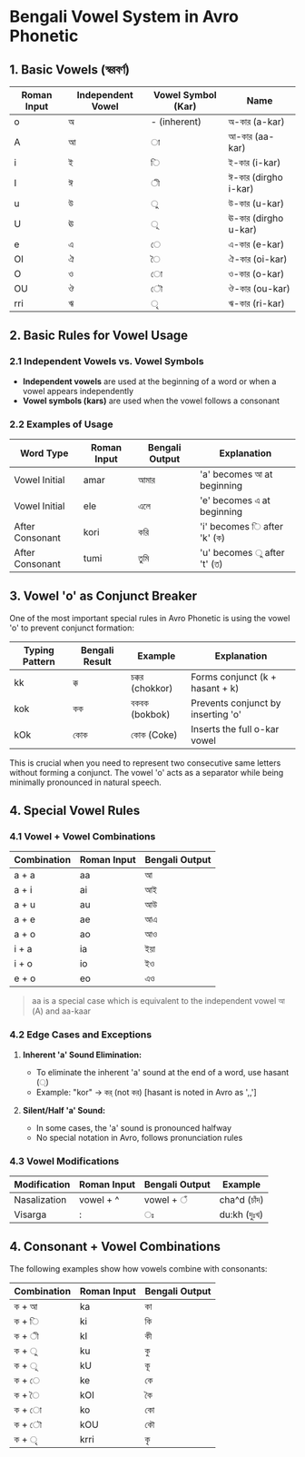 # Bengali Vowel System in Avro Phonetic

## 1. Basic Vowels (স্বরবর্ণ)

| Roman Input | Independent Vowel | Vowel Symbol (Kar) | Name |
|-------------|-------------------|-------------------|------|
| o | অ | - (inherent) | অ-কার (a-kar) |
| A | আ | া | আ-কার (aa-kar) |
| i | ই | ি | ই-কার (i-kar) |
| I | ঈ | ী | ঈ-কার (dirgho i-kar) |
| u | উ | ু | উ-কার (u-kar) |
| U | ঊ | ূ | ঊ-কার (dirgho u-kar) |
| e | এ | ে | এ-কার (e-kar) |
| OI | ঐ | ৈ | ঐ-কার (oi-kar) |
| O | ও | ো | ও-কার (o-kar) |
| OU | ঔ | ৌ | ঔ-কার (ou-kar) |
| rri | ঋ | ৃ | ঋ-কার (ri-kar) |

## 2. Basic Rules for Vowel Usage

### 2.1 Independent Vowels vs. Vowel Symbols

- **Independent vowels** are used at the beginning of a word or when a vowel appears independently
- **Vowel symbols (kars)** are used when the vowel follows a consonant

### 2.2 Examples of Usage

| Word Type | Roman Input | Bengali Output | Explanation |
|-----------|-------------|----------------|-------------|
| Vowel Initial | amar | আমার | 'a' becomes আ at beginning |
| Vowel Initial | ele | এলে | 'e' becomes এ at beginning |
| After Consonant | kori | করি | 'i' becomes ি after 'k' (ক) |
| After Consonant | tumi | তুমি | 'u' becomes ু after 't' (ত) |

## 3. Vowel 'o' as Conjunct Breaker

One of the most important special rules in Avro Phonetic is using the vowel 'o' to prevent conjunct formation:

| Typing Pattern | Bengali Result | Example | Explanation |
|----------------|----------------|---------|-------------|
| kk | ক্ক | চক্কর (chokkor) | Forms conjunct (k + hasant + k) |
| kok | কক | বকবক (bokbok) | Prevents conjunct by inserting 'o' |
| kOk | কোক | কোক (Coke) | Inserts the full o-kar vowel |

This is crucial when you need to represent two consecutive same letters without forming a conjunct. The vowel 'o' acts as a separator while being minimally pronounced in natural speech.

## 4. Special Vowel Rules

### 4.1 Vowel + Vowel Combinations

| Combination | Roman Input | Bengali Output |
|-------------|-------------|----------------|
| a + a | aa | আ |
| a + i | ai | আই |
| a + u | au | আউ |
| a + e | ae | আএ |
| a + o | ao | আও |
| i + a | ia | ইয়া |
| i + o | io | ইও |
| e + o | eo | এও |

> aa is a special case which is equivalent to the independent vowel আ (A) and aa-kaar 
### 4.2 Edge Cases and Exceptions

1. **Inherent 'a' Sound Elimination:**
   - To eliminate the inherent 'a' sound at the end of a word, use hasant (্)
   - Example: "kor" → কর্ (not কর) [hasant is noted in Avro as ',,']
   
2. **Silent/Half 'a' Sound:**
   - In some cases, the 'a' sound is pronounced halfway
   - No special notation in Avro, follows pronunciation rules
   

### 4.3 Vowel Modifications

| Modification | Roman Input | Bengali Output | Example |
|--------------|-------------|----------------|---------|
| Nasalization | vowel + ^ | vowel + ঁ | cha^d (চাঁদ) |
| Visarga | : | ঃ | du:kh (দুঃখ) |

## 4. Consonant + Vowel Combinations

The following examples show how vowels combine with consonants:

| Combination | Roman Input | Bengali Output | 
|-------------|-------------|----------------|
| ক + আ | ka | কা |
| ক + ি | ki | কি |
| ক + ী | kI | কী |
| ক + ু | ku | কু |
| ক + ূ | kU | কূ |
| ক + ে | ke | কে |
| ক + ৈ | kOI | কৈ |
| ক + ো | ko | কো |
| ক + ৌ | kOU | কৌ |
| ক + ৃ | krri | কৃ |